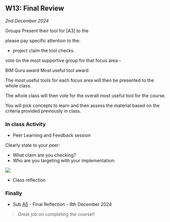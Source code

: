 ## W13: Final Review

*2nd December 2024*

Groups Present their tool for [A3] to the 

please pay specific attention to the:
* project claim the tool checks.

vote on the most supportive group for that focus area - 

BIM Guru award
Most useful tool award

The most useful tools for each focus area will then be presented to the whole class.

The whole class will then vote for the overall most useful tool for the course.


You will pick concepts to learn and then assess the material based on the criteria provided previously in class.

### In class Activity
* Peer Learning and Feedback session



Clearly state to your peer:

* What claim are you checking?
* Who are you targeting with your implementation:
<img src="https://github.com/timmcginley/41934/blob/main/img/Roles%20and%20levels.svg">
  
* Class reflection

### Finally

* Sub [A5](/Assignments/A5) - Final Reflection - 8th December 2024

>Great job on completing the course!!

<!-- Setup:

The groups are paired up as two peer clusters: 

| Cluster A | Cluster B |
| --------- | --------- |
| Group 20  | Group 1   |
| Group 23  | Group 10  |
| Group 26  | Group 11  |
| Group 3   | Group 12  |
| Group 33  | Group 13  |
| Group 36  | Group 14  |
| Group 37  | Group 15  |
| Group 8   | Group 16  |
| Group 42  | Group 17  |
| Group 48  | Group 18  |
| Group 5   | Group 19  |
| Group 6   | Group 2   |
| Group 7   | Group 4   |

-->
